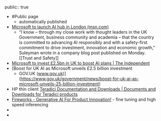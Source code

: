 public:: true

- #Public page
	- automatically published
- [Microsoft to launch AI hub in London (msn.com)](https://www.msn.com/en-gb/money/technology/microsoft-to-launch-ai-hub-in-london/)
	- “I know – through my close work with thought leaders in the UK Government, business community and academia – that the country is committed to advancing AI responsibly and with a safety-first commitment to drive investment, innovation and economic growth," Suleyman wrote in a company blog post published on Monday. [[Trust and Safety]]
- [Microsoft to invest £2.5bn in UK to boost AI plans | The Independent](https://www.independent.co.uk/business/microsoft-to-invest-ps2-5bn-in-uk-to-boost-ai-plans-b2456219.html)
- [Boost for UK AI as Microsoft unveils £2.5 billion investment
	- GOV.UK (www.gov.uk)](https://www.gov.uk/government/news/boost-for-uk-ai-as-microsoft-unveils-25-billion-investment)
- HP thin client [Teradici Documentation and Downloads | Documents and Downloads for Teradici products](https://docs.teradici.com/knowledge)
- [Fireworks - Generative AI For Product Innovation!](https://fireworks.ai/) - fine tuning and high speed inferencing
-
-